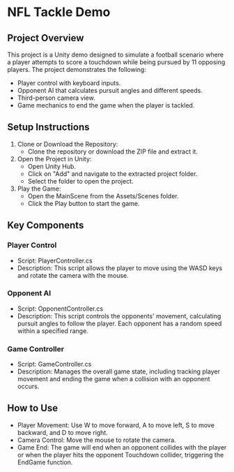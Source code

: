 # NFL Tackle Demo

## Project Overview
This project is a Unity demo designed to simulate a football scenario where a player attempts to score a touchdown while being pursued by 11 opposing players. The project demonstrates the following:
- Player control with keyboard inputs.
- Opponent AI that calculates pursuit angles and different speeds.
- Third-person camera view.
- Game mechanics to end the game when the player is tackled.

## Setup Instructions
1. Clone or Download the Repository:
   - Clone the repository or download the ZIP file and extract it.
2. Open the Project in Unity:
   - Open Unity Hub.
   - Click on "Add" and navigate to the extracted project folder.
   - Select the folder to open the project.
3. Play the Game:
   - Open the MainScene from the Assets/Scenes folder.
   - Click the Play button to start the game.

## Key Components
### Player Control
- Script: PlayerController.cs
- Description: This script allows the player to move using the WASD keys and rotate the camera with the mouse.

### Opponent AI
- Script: OpponentController.cs
- Description: This script controls the opponents' movement, calculating pursuit angles to follow the player. Each opponent has a random speed within a specified range.

### Game Controller
- Script: GameController.cs
- Description: Manages the overall game state, including tracking player movement and ending the game when a collision with an opponent occurs.

## How to Use
- Player Movement: Use W to move forward, A to move left, S to move backward, and D to move right.
- Camera Control: Move the mouse to rotate the camera.
- Game End: The game will end when an opponent collides with the player or when the player hits the opponent Touchdown collider, triggering the EndGame function.
